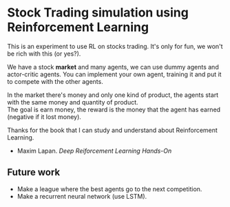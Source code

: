 # Stock Trading simulation using Reinforcement Learning

This is an experiment to use RL on stocks trading. It's only for fun, we won't be rich with this (or yes?).  

We have a stock **market** and many agents, we can use dummy agents and actor-critic agents. You can implement your own agent, training it and put it to compete with the other agents.  

In the market there's money and only one kind of product, the agents start with the same money and quantity of product.  
The goal is earn money, the reward is the money that the agent has earned (negative if it lost money).

Thanks for the book that I can study and understand about Reinforcement Learning.  
* Maxim Lapan. *Deep Reiforcement Learning Hands-On*


## Future work
* Make a league where the best agents go to the next competition.
* Make a recurrent neural network (use LSTM).

